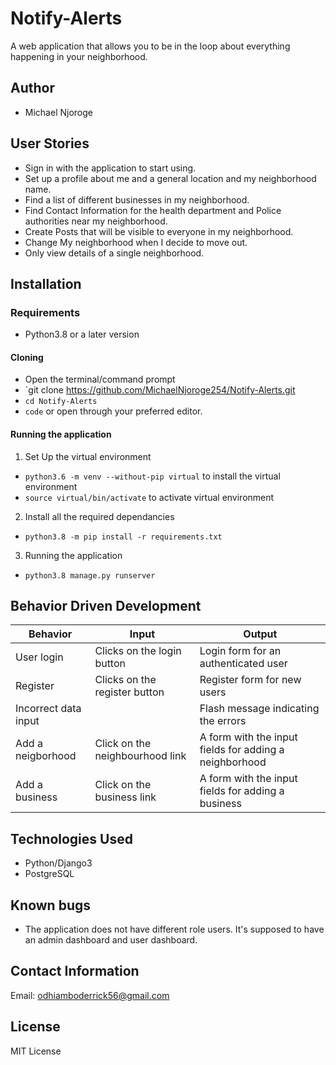 # Notify-Alerts
A web application that allows you to be in the loop about everything happening in your neighborhood.


## Author
- Michael Njoroge

## User Stories

- Sign in with the application to start using.
- Set up a profile about me and a general location and my neighborhood name.
- Find a list of different businesses in my neighborhood.
- Find Contact Information for the health department and Police authorities near my neighborhood.
- Create Posts that will be visible to everyone in my neighborhood.
- Change My neighborhood when I decide to move out.
- Only view details of a single neighborhood.

## Installation

### Requirements

- Python3.8 or a later version

#### Cloning

- Open the terminal/command prompt
- `git clone https://github.com/MichaelNjoroge254/Notify-Alerts.git
- `cd Notify-Alerts`
- `code` or open through your preferred editor.

#### Running the application

1. Set Up the virtual environment
- `python3.6 -m venv --without-pip virtual` to install the virtual environment
- `source virtual/bin/activate` to activate virtual environment

2. Install all the required dependancies
- `python3.8 -m pip install -r requirements.txt`

3. Running the application
- `python3.8 manage.py runserver`

## Behavior Driven Development

|Behavior|Input|Output|
|--------|-----|------|
|User login|Clicks on the login button|Login form for an authenticated user|
|Register|Clicks on the register button|Register form for new users|
|Incorrect data input||Flash message indicating the errors|
|Add a neigborhood|Click on the neighbourhood link|A form with the input fields for adding a neighborhood|
|Add a business|Click on the business link|A form with the input fields for adding a business|

## Technologies Used

- Python/Django3
- PostgreSQL

## Known bugs

- The application does not have different role users. It's supposed to have an admin dashboard and user dashboard.

## Contact Information

Email: odhiamboderrick56@gmail.com

## License

MIT License
